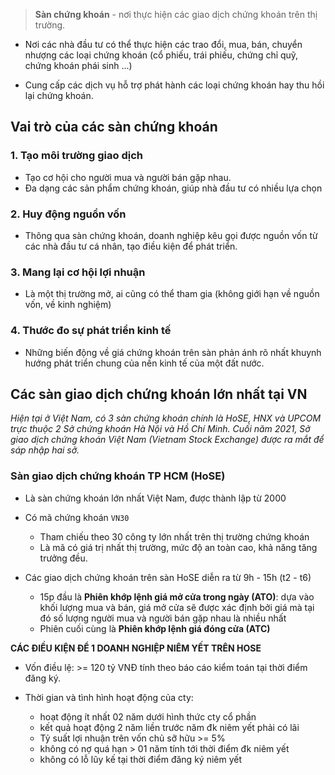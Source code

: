 > **Sàn chứng khoán** - nơi thực hiện các giao dịch chứng khoán trên thị trường.

* Nơi các nhà đầu tư có thể thực hiện các trao đổi, mua, bán, chuyển nhượng các loại chứng khoán (cổ phiếu, trái phiếu, chứng chỉ quỹ, chứng khoán phái sinh ...)

* Cung cấp các dịch vụ hỗ trợ phát hành các loại chứng khoán hay thu hồi lại chứng khoán.

## Vai trò của các sàn chứng khoán

### 1. Tạo môi trường giao dịch
* Tạo cơ hội cho người mua và người bán gặp nhau.
* Đa dạng các sản phẩm chứng khoán, giúp nhà đầu tư có nhiều lựa chọn

### 2. Huy động nguồn vốn
* Thông qua sàn chứng khoán, doanh nghiệp kêu gọi được nguồn vốn từ các nhà đầu tư cá nhân, tạo điều kiện để phát triển.

### 3. Mang lại cơ hội lợi nhuận
* Là một thị trường mở, ai cũng có thể tham gia (không giới hạn về nguồn vốn, về kinh nghiệm)

### 4. Thước đo sự phát triển kinh tế
* Những biến động về giá chứng khoán trên sàn phản ánh rõ nhất khuynh hướng phát triển chung của nền kinh tế của một đất nước.

## Các sàn giao dịch chứng khoán lớn nhất tại VN
_Hiện tại ở Việt Nam, có 3 sàn chứng khoán chính là HoSE, HNX và UPCOM trực thuộc 2 Sở chứng khoán Hà Nội và Hồ Chí Minh. Cuối năm 2021, Sở giao dịch chứng khoán Việt Nam (Vietnam Stock Exchange) được ra mắt để sáp nhập hai sở._

### Sàn giao dịch chứng khoán TP HCM (HoSE)
* Là sàn chứng khoán lớn nhất Việt Nam, được thành lập từ 2000

* Có mã chứng khoán `VN30`
  * Tham chiếu theo 30 công ty lớn nhất trên thị trường chứng khoán
  * Là mã có giá trị nhất thị trường, mức độ an toàn cao, khả năng tăng trưởng đều.

* Các giao dịch chứng khoán trên sàn HoSE diễn ra từ 9h - 15h (t2 - t6)
  * 15p đầu là **Phiên khớp lệnh giá mở cửa trong ngày (ATO)**: dựa vào khối lượng mua và bán, giá mở cửa sẽ được xác định bởi giá mà tại đó số lượng người mua và người bán gặp nhau là nhiều nhất
  * Phiên cuối cùng là **Phiên khớp lệnh giá đóng cửa (ATC)**

**CÁC ĐIỀU KIỆN ĐỂ 1 DOANH NGHIỆP NIÊM YẾT TRÊN HOSE**
* Vốn điều lệ: >= 120 tỷ VNĐ tính theo báo cáo kiểm toán tại thời điểm đăng ký.

* Thời gian và tình hình hoạt động của cty:
  * hoạt động ít nhất 02 năm dưới hình thức cty cổ phần
  * kết quả hoạt động 2 năm liền trước năm đk niêm yết phải có lãi
  * Tỷ suất lợi nhuận trên vốn chủ sỡ hữu >= 5%
  * không có nợ quá hạn > 01 năm tính tới thời điểm đk niêm yết
  * không có lỗ lũy kế tại thời điểm đăng ký niêm yết

